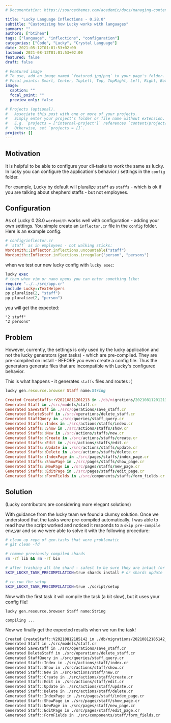```yaml
---
# Documentation: https://sourcethemes.com/academic/docs/managing-content/

title: "Lucky Language Inflections - 0.28.0"
subtitle: "Customizing how Lucky works with languages"
summary: ""
authors: ["btihen"]
tags: ["language", "inflections", "configuration"]
categories: ["Code", "Lucky", "Crystal Language"]
date: 2021-05-12T01:01:53+02:00
lastmod: 2021-08-12T01:01:53+02:00
featured: false
draft: false

# Featured image
# To use, add an image named `featured.jpg/png` to your page's folder.
# Focal points: Smart, Center, TopLeft, Top, TopRight, Left, Right, BottomLeft, Bottom, BottomRight.
image:
  caption: ""
  focal_point: ""
  preview_only: false

# Projects (optional).
#   Associate this post with one or more of your projects.
#   Simply enter your project's folder or file name without extension.
#   E.g. `projects = ["internal-project"]` references `content/project/deep-learning/index.md`.
#   Otherwise, set `projects = []`.
projects: []
---
```


## Motivation

It is helpful to be able to configure your cli-tasks to work the same as lucky.
In lucky you can configure the application's behavior / settings in the `config` folder.

For example, Lucky by default will pluralize `staff` as `staffs` - which is ok if you are talking about shepherd staffs - but not employees.

## Configuration

As of Lucky 0.28.0 `wordsmith` works well with configuration - adding your own settings.  You simple create an `inflector.cr` file in the `config` folder.  Here is an example config:
```ruby
# config/inflector.cr
# `staff` as in employees - not walking sticks:
Wordsmith::Inflector.inflections.uncountable("staff")
Wordsmith::Inflector.inflections.irregular("person", "persons")
```

when we test our new lucky config with `lucky exec`:
```ruby
lucky exec
# then when vim or nano opens you can enter something like:
require "../../src/app.cr"
include Lucky::TextHelpers
pp pluralize(2, "staff")
pp pluralize(2, "person")
```

you will get the expected:
```
"2 staff"
"2 persons"
```

## Problem

However, currently, the settings is only used by the lucky application and not the lucky generators (gen.tasks) - which are pre-compiled.  They are pre-compiled on install - BEFORE you even create a config file. Thus the generators generate files that are incompatible with Lucky's configured behavior.

This is what happens - it generates `staffs` files and routes :(
```ruby
lucky gen.resource.browser Staff name:String

Created CreateStaffs::V20210811201213 in ./db/migrations/20210811201213_create_staffs.cr
Generated Staff in ./src/models/staff.cr
Generated SaveStaff in ./src/operations/save_staff.cr
Generated DeleteStaff in ./src/operations/delete_staff.cr
Generated StaffQuery in ./src/queries/staff_query.cr
Generated Staffs::Index in ./src/actions/staffs/index.cr
Generated Staffs::Show in ./src/actions/staffs/show.cr
Generated Staffs::New in ./src/actions/staffs/new.cr
Generated Staffs::Create in ./src/actions/staffs/create.cr
Generated Staffs::Edit in ./src/actions/staffs/edit.cr
Generated Staffs::Update in ./src/actions/staffs/update.cr
Generated Staffs::Delete in ./src/actions/staffs/delete.cr
Generated Staffs::IndexPage in ./src/pages/staffs/index_page.cr
Generated Staffs::ShowPage in ./src/pages/staffs/show_page.cr
Generated Staffs::NewPage in ./src/pages/staffs/new_page.cr
Generated Staffs::EditPage in ./src/pages/staffs/edit_page.cr
Generated Staffs::FormFields in ./src/components/staffs/form_fields.cr
```

## Solution

(Lucky contributors are considering more elegant solutions)

With guidance from the lucky team we found a clumsy solution.  Once we understood that the tasks were pre-compiled automatically.  I was able to read how the script worked and noticed it responds to a `skip pre-compile` env_var and so we were able to solve it with the following procedure:
```bash
# clean up repo of gen.tasks that were problematic
# git clean -fd

# remove previously compiled shards
rm -rf lib && rm -rf bin

# after trashing all the shard - safest to be sure they are intact (or even updated)
SKIP_LUCKY_TASK_PRECOMPILATION=true shards install # or shards update

# re-run the setup
SKIP_LUCKY_TASK_PRECOMPILATION=true ./script/setup
```

Now with the first task it will compile the task (a bit slow), but it uses your config file!
```
lucky gen.resource.browser Staff name:String

compiling ...
```

Now we finally get the expected results when we run the task!
```bash
Created CreateStaff::V20210812185142 in ./db/migrations/20210812185142_create_staff.cr
Generated Staff in ./src/models/staff.cr
Generated SaveStaff in ./src/operations/save_staff.cr
Generated DeleteStaff in ./src/operations/delete_staff.cr
Generated StaffQuery in ./src/queries/staff_query.cr
Generated Staff::Index in ./src/actions/staff/index.cr
Generated Staff::Show in ./src/actions/staff/show.cr
Generated Staff::New in ./src/actions/staff/new.cr
Generated Staff::Create in ./src/actions/staff/create.cr
Generated Staff::Edit in ./src/actions/staff/edit.cr
Generated Staff::Update in ./src/actions/staff/update.cr
Generated Staff::Delete in ./src/actions/staff/delete.cr
Generated Staff::IndexPage in ./src/pages/staff/index_page.cr
Generated Staff::ShowPage in ./src/pages/staff/show_page.cr
Generated Staff::NewPage in ./src/pages/staff/new_page.cr
Generated Staff::EditPage in ./src/pages/staff/edit_page.cr
Generated Staff::FormFields in ./src/components/staff/form_fields.cr
```
